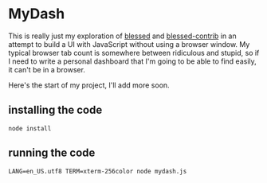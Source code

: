 # MyDash

This is really just my exploration of [blessed](https://github.com/chjj/blessed)
and [blessed-contrib](https://github.com/yaronn/blessed-contrib) in an attempt
to build a UI with JavaScript without using a browser window. My typical browser 
tab count is somewhere between ridiculous and stupid, so if I need to write a
personal dashboard that I'm going to be able to find easily, it can't be in a
browser. 

Here's the start of my project, I'll add more soon.

## installing the code

```
node install
```

## running the code

```
LANG=en_US.utf8 TERM=xterm-256color node mydash.js
```
